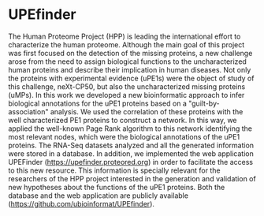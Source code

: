 # UPEfinder

The Human Proteome Project (HPP) is leading the international effort to characterize the human proteome. Although the main goal of this
project was first focused on the detection of the missing proteins, a new challenge arose from the need to assign biological functions to 
the uncharacterized human proteins and describe their implication in human diseases. Not only the proteins with experimental evidence 
(uPE1s) were the object of study of this challenge, neXt-CP50, but also the uncharacterized missing proteins (uMPs). In this work we 
developed a new bioinformatic approach to infer biological annotations for the uPE1 proteins based on a "guilt-by-association" analysis.
We used the correlation of these proteins with the well characterized PE1 proteins to construct a network. In this way, we applied the 
well-known Page Rank algorithm to this network identifying the most relevant nodes, which were the biological annotations of the uPE1 
proteins. The RNA-Seq datasets analyzed and all the generated information were stored in a database. In addition, we implemented the web
application UPEFinder (https://upefinder.proteored.org) in order to facilitate the access to this new resource. This information is 
specially relevant for the researchers of the HPP project interested in the generation and validation of new hypotheses about the 
functions of the uPE1 proteins. Both the database and the web application are publicly available (https://github.com/ubioinformat/UPEfinder).
